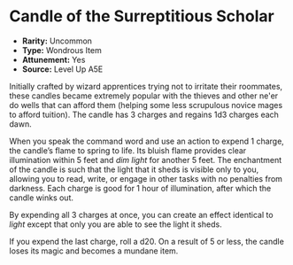 
# Candle of the Surreptitious Scholar

* **Rarity:** Uncommon
* **Type:** Wondrous Item
* **Attunement:** Yes
* **Source:** Level Up A5E


Initially crafted by wizard apprentices trying not to irritate their roommates, these candles became extremely popular with the thieves and other ne'er do wells that can afford them (helping some less scrupulous novice mages to afford tuition). The candle has 3 charges and regains 1d3 charges each dawn. 

When you speak the command word and use an action to expend 1 charge, the candle’s flame to spring to life. Its bluish flame provides clear illumination within 5 feet and _dim light_  for another 5 feet. The enchantment of the candle is such that the light that it sheds is visible only to you, allowing you to read, write, or engage in other tasks with no penalties from darkness. Each charge is good for 1 hour of illumination, after which the candle winks out. 

By expending all 3 charges at once, you can create an effect identical to _light_  except that only you are able to see the light it sheds.

If you expend the last charge, roll a d20\. On a result of 5 or less, the candle loses its magic and becomes a mundane item.
